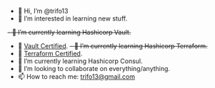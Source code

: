 - 👋 Hi, I’m @trifo13
- 👀 I’m interested in learning new stuff.
  
~~- 🌱 I’m currently learning Hashicorp Vault.~~ 
- :office: [Vault Certified](https://www.credly.com/badges/454b8b05-3ac6-47cb-b433-85bdc899d74b/public_url).
~~- 🌱 I’m currently learning Hashicorp Terraform.~~
- :office: [Terraform Certified](https://www.credly.com/badges/c795051b-ef45-425a-89f9-39425222f18f/public_url).
- :notebook: I’m currently learning Hashicorp Consul.
- 💞️ I’m looking to collaborate on everything/anything.
- 📫 How to reach me: trifo13@gmail.com

<!---
trifo13/trifo13 is a ✨ special ✨ repository because its `README.md` (this file) appears on your GitHub profile.
You can click the Preview link to take a look at your changes.
--->
